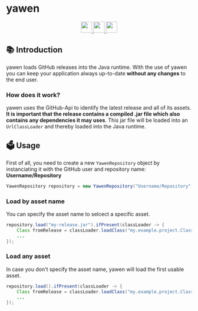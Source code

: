 # yawen

<div align="center">
  <a href="https://www.oracle.com/java/">
    <img
      src="https://img.shields.io/badge/Written%20in-java-%23EF4041?style=for-the-badge"
      height="30"
    />
  </a>
  <a href="https://jitpack.io/#micartey/yawen/master-SNAPSHOT">
    <img
      src="https://img.shields.io/badge/jitpack-master-%2321f21?style=for-the-badge"
      height="30"
    />
  </a>
  <a href="https://micartey.github.io/yawen/docs" target="_blank">
    <img
      src="https://img.shields.io/badge/javadoc-reference-5272B4.svg?style=for-the-badge"
      height="30"
    />
  </a>
</div>

## :books: Introduction

yawen loads GitHub releases into the Java runtime. With the use of yawen you can keep your application always up-to-date **without any changes** to the end user.

### How does it work?

yawen uses the GitHub-Api to identify the latest release and all of its assets.
**It is important that the release contains a compiled .jar file which also contains any dependencies it may uses**.
This jar file will be loaded into an `UrlClassLoader` and thereby loaded into the Java runtime.

## :ballot_box: Usage

First of all, you need to create a new `YawenRepository` object by instanciating it with the GitHub user and repository name: **Username/Repository**

```java
YawenRepository repository = new YawenRepository("Username/Repository");
```

### Load by asset name

You can specify the asset name to selcect a specific asset.

```java
repository.load("my-release.jar").ifPresent(classLoader -> {
    Class fromRelease = classLoader.loadClass("my.example.project.Class");
    ...
});
```

### Load any asset

In case you don't specify the asset name, yawen will load the first usable asset.

```java
repository.load().ifPresent(classLoader -> {
    Class fromRelease = classLoader.loadClass("my.example.project.Class");
    ...
});
```